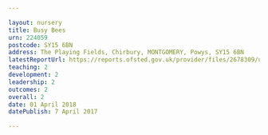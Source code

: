 ```yaml
---

layout: nursery
title: Busy Bees
urn: 224059
postcode: SY15 6BN
address: The Playing Fields, Chirbury, MONTGOMERY, Powys, SY15 6BN
latestReportUrl: https://reports.ofsted.gov.uk/provider/files/2678309/urn/224059.pdf
teaching: 2
development: 2
leadership: 2
outcomes: 2
overall: 2
date: 01 April 2018 
datePublish: 7 April 2017

---
```

